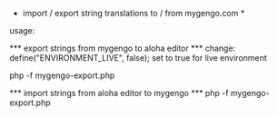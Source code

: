 * import / export string translations to / from mygengo.com *

usage:

*** export strings from mygengo to aloha editor ***
change: define("ENVIRONMENT_LIVE", false);
set to true for live environment

php -f mygengo-export.php


*** import strings from aloha editor to mygengo ***
php -f mygengo-export.php
